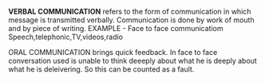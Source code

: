 **VERBAL COMMUNICATION** refers to the form of communication in which message is transmitted verbally.
Communication is done by work of mouth and by piece of writing.
EXAMPLE - Face to face communicatiom
Speech,telephonic,TV,videos,radio

ORAL COMMUNICATION brings quick feedback.
In face to face conversation used is unable to think deeeply about what he is deeply about what he is deleivering.
So this can be counted as a fault.
